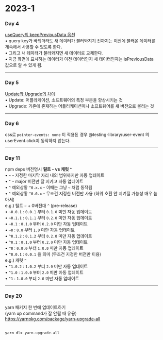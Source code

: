<h1>2023-1</h1><h3>Day 4</h3><p><a href="https://tanstack.com/query/v4/docs/react/guides/paginated-queries">useQuery의 keepPreviousData 옵션</a><br>• query key가 바뀌더라도 새 데이터가 불러와지기 전까지는 이전에 불러온 데이터를 계속해서 사용할 수 있도록 한다.<br>• 그리고 새 데이터가 불러와지면 새 데이터로 교체한다.<br>• 지금 화면에 표시하는 데이터가 이전 데이터인지 새 데이터인지는 isPreviousData 값으로 알 수 있게 됨.</p><hr/><h3>Day 5</h3><p><a href="https://www.geeksforgeeks.org/difference-between-update-and-upgrade/">Update와 Upgrade의 차이</a><br>• Update: 어플리케이션, 소프트웨어의 특정 부분을 향상시키는 것<br>• Upgrade: 기존에 존재하는 어플리케이션이나 소프트웨어를 새 버전으로 올리는 것</p><hr/><h3>Day 6</h3><p>css로 <code>pointer-events: none</code> 이 적용된 경우 @testing-library/user-event 의 userEvent.click이 동작하지 않는다.</p><hr/><h3>Day 11</h3><p>npm deps 버전명시 <strong>틸트 <code>~</code> vs 캐럿 <code>^</code></strong><br>• <code>~</code> - 지정한 마지막 자리 내의 범위까지만 자동 업데이트<br>• <code>^</code> - major 버전만 잘 지키고 자동 업데이트<br>• <code>^</code> 예외상황 <code>^0.x.x</code> - 이때는 그냥 <code>~</code> 처럼 동작됨<br>• <code>^</code> 예외상황 <code>^0.0.x</code> - 무조건 지정한 버전만 사용 (하위 호환 안 지켜질 가능성 매우 높아서)<br>e.g.) 틸트 <code>~</code> + 0버전대 <code>^</code> (pre-release)<br>• <code>~0.0.1</code> : <code>0.0.1</code> 부터 <code>0.1.0</code> 미만 자동 업데이트<br>• <code>~0.1.1</code> : <code>0.1.1</code> 부터 <code>0.2.0</code> 미만 자동 업데이트<br>• <code>~0.1</code> : <code>0.1.0</code> 부터 <code>0.2.0</code> 미만 자동 업데이트<br>• <code>~0</code> : <code>0.0</code> 부터 <code>1.0</code> 미만 자동 업데이트<br>• <code>^0.1.2</code> : <code>0.1.2</code> 부터 <code>0.2.0</code> 미만 자동 업데이트<br>• <code>^0.1</code> : <code>0.1.0</code> 부터 <code>0.2.0</code> 미만 자동 업데이트<br>• <code>^0</code> : <code>0.0.0</code> 부터 <code>1.0.0</code> 미만 자동 업데이트<br>• <code>^0.0.1</code> :  <code>0.0.1</code> 을 의미 (무조건 지정한 버전만 이용)<br>e.g.) 캐럿 <code>^</code><br>• <code>^1.0.2</code> : <code>1.0.2</code> 부터 <code>2.0</code> 미만 자동 업데이트<br>• <code>^1.0</code> : <code>1.0.0</code> 부터 <code>2.0</code> 미만 자동 업데이트<br>• <code>^1</code> : <code>1.0.0</code> 부터 <code>2.0</code> 미만 자동 업데이트</p><hr/><h3>Day 20</h3><p>yarn 패키지 한 번에 업데이트하기<br>(yarn up command가 잘 안될 때 유용)<br><a href="https://yarnpkg.com/package/yarn-upgrade-all">https://yarnpkg.com/package/yarn-upgrade-all</a><br><br><pre><code>yarn dlx yarn-upgrade-all</code></pre></p>